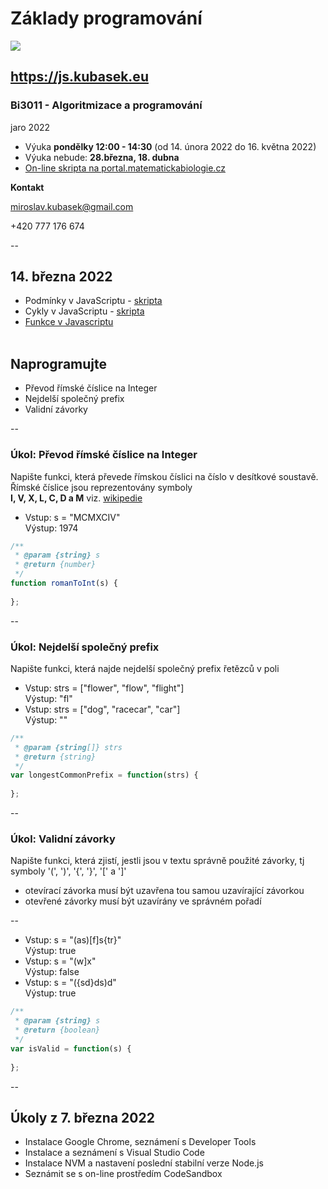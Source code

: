 # Základy programování
![](doc/fran-typing.gif)

https://js.kubasek.eu
--
### Bi3011 - Algoritmizace a programování
jaro 2022

* Výuka **pondělky 12:00 - 14:30** (od 14. února 2022 do 16. května 2022)
* Výuka nebude: **28.března, 18. dubna**
* [On-line skripta na portal.matematickabiologie.cz](https://portal.matematickabiologie.cz/index.php?pg=zaklady-informatiky-pro-biology--algoritmizace-a-programovani)

**Kontakt**

miroslav.kubasek@gmail.com

+420 777 176 674

--

## 14. března 2022
* Podmínky v JavaScriptu - [skripta](https://portal.matematickabiologie.cz/index.php?pg=zaklady-informatiky-pro-biology--algoritmizace-a-programovani--programovani-v-javascriptu-ii--podminky-rozhodovani)
* Cykly v JavaScriptu - [skripta](https://portal.matematickabiologie.cz/index.php?pg=zaklady-informatiky-pro-biology--algoritmizace-a-programovani--programovani-v-javascriptu-ii--cykly)
* [Funkce v Javascriptu](#/11) <br /><br />


## Naprogramujte
* Převod římské číslice na Integer
* Nejdelší společný prefix
* Validní závorky

--
### Úkol: Převod římské číslice na Integer

Napište funkci, která převede římskou číslici na číslo v desítkové soustavě. Římské číslice jsou reprezentovány symboly
<br />**I, V, X, L, C, D a M** viz. [wikipedie](https://cs.wikipedia.org/wiki/%C5%98%C3%ADmsk%C3%A9_%C4%8D%C3%ADslice)

* Vstup: s = "MCMXCIV"
<br />Výstup: 1974

```js
/**
 * @param {string} s
 * @return {number}
 */
function romanToInt(s) {
    
};
```
--
### Úkol: Nejdelší společný prefix

Napište funkci, která najde nejdelší společný prefix řetězců v poli

* Vstup: strs = ["flower", "flow", "flight"]
<br />Výstup: "fl"
* Vstup: strs = ["dog", "racecar", "car"]
<br />Výstup: ""

```js
/**
 * @param {string[]} strs
 * @return {string}
 */
var longestCommonPrefix = function(strs) {
    
};
```

--
### Úkol: Validní závorky

Napište funkci, která zjistí, jestli jsou v textu správně použité závorky, tj symboly '(', ')', '{', '}', '[' a ']'

* otevírací závorka musí být uzavřena tou samou uzavírající závorkou
* otevřené závorky musí být uzavírány ve správném pořadí

--

* Vstup: s = "(as)[f]s{tr}"
<br />Výstup: true
* Vstup: s = "(w]x"
<br />Výstup: false
* Vstup: s = "({sd}ds)d"
<br />Výstup: true

```js
/**
 * @param {string} s
 * @return {boolean}
 */
var isValid = function(s) {
    
};
```

--
## Úkoly z 7. března 2022
* Instalace Google Chrome, seznámení s Developer Tools
* Instalace a seznámení s Visual Studio Code
* Instalace NVM a nastavení poslední stabilní verze Node.js
* Seznámit se s on-line prostředím CodeSandbox

